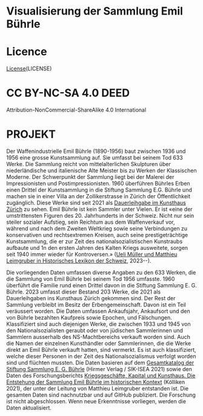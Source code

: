 # Visualisierung der Sammlung Emil Bührle
# 

# Licence
[License](https://creativecommons.org/licenses/by-nc-sa/4.0/)(LICENSE)
# CC BY-NC-SA 4.0 DEED
Attribution-NonCommercial-ShareAlike 4.0 International


# PROJEKT
Der Waffenindustrielle Emil Bührle (1890-1956) baut zwischen 1936 und 1956 eine grosse Kunstsammlung auf. Sie umfasst bei seinem Tod 633 Werke. Die Sammlung reicht von mittelalterlichen Skulpturen über niederländische und italienische Alte Meister bis zu Werken der Klassischen Moderne. Der Schwerpunkt der Sammlung liegt bei der Malerei der Impressionisten und Postimpressionisten.
1960 überführen Bührles Erben einen Drittel der Kunstsammlung in die Stiftung Sammlung E.G. Bührle und machen sie in einer Villa an der Zollikerstrasse in Zürich der Öffentlichkeit zugänglich. Diese Werke sind seit 2021 als [Dauerleihgabe im Kunsthaus Zürich](https://www.kunsthaus.ch/sammlung/private-sammlungen/emil-buehrle/) zu sehen.
Emil Bührle ist kein Sammler unter Vielen. Er ist «eine der umstrittensten Figuren des 20. Jahrhunderts in der Schweiz. Nicht nur sein steiler sozialer Aufstieg, sein Reichtum aus dem Waffenverkauf vor, während und nach dem Zweiten Weltkrieg sowie seine Verbindungen zu konservativen und rechtsextremen Kreisen, auch seine prestigeträchtige Kunstsammlung, die er zur Zeit des nationalsozialistischen Kunstraubs aufbaute und 1n den ersten Jahren des Kalten Kriegs ausweitete, sorgen seit 1940 immer wieder für Kontroversen.» ([Ueli Müller und Matthieu Leimgruber in Historisches Lexikon der Schweiz](https://hls-dhs-dss.ch/de/articles/027701/2023-05-22/), 2023--).

Die vorliegenden Daten umfassen diverse Angaben zu den 633 Werken, die die Sammlung von Emil Bührle bei seinem Tod 1956 umfasste. 1960 überführt die Familie rund einen Drittel davon in die Stiftung Sammlung E. G. Bührle. 2023 umfasst dieser Bestand 203 Werke, die 2021 als Dauerleihgaben ins Kunsthaus Zürich gekommen sind. Der Rest der Sammlung verbleibt im Besitz der Erbengemeinschaft. Davon ist ein Teil veräussert worden. Die Daten umfassen Ankaufsjahr, Ankaufsort und den von Bührle bezahlten Kaufpreis sowie Epochen, und Fälschungen. Klassifiziert sind auch diejenigen Werke, die zwischen 1933 und 1945 von den Nationalsozialisten geraubt oder von jüdischen Sammlerinnen und Sammlern ausserhalb des NS-Machtbereichs verkauft worden sind. Auch die Namen der einzelnen Kunsthändler oder Sammlerinnen, die die Werke direkt an Emil Bührle verkauft hatten, sind vermerkt. Es ist auch klassifiziert, welche dieser Personen in der Zeit des Nationalsozialismus verfolgt worden sind und flüchten mussten.
Die Daten basieren auf dem [Gesamtkatalog der Stiftung Sammlung E. G. Bührle](https://search.worldcat.org/de/title/1251780055) (Hirmer Verlag / SIK-ISEA 2021) sowie den Daten des Forschungsberichts [Kriegsgeschäfte, Kapital und Kunsthaus. Die Entstehung der Sammlung Emil Bührle im historischen Kontext](https://www.fsw.uzh.ch/de/personenaz/lehrstuhlleimgruber/Forschung/B%C3%BChrle.html) (Kölliken 2021), der unter der Leitung von Matthieu Leimgruber entstanden ist. Die gesamten Daten sind nachnutzbar und auf GitHub publiziert. Die Forschung ist nicht abgeschlossen. Wenn neue Erkenntnisse vorliegen, werden die Daten aktualisiert.

